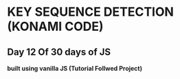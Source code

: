 # KEY SEQUENCE DETECTION (KONAMI CODE)

## Day 12 Of 30 days of JS

**built using vanilla JS
(Tutorial Follwed Project)**    